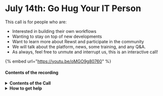 # July 14th: Go Hug Your IT Person

This call is for people who are:

* Interested in building their own workflows
* Wanting to stay on top of new developments
* Want to learn more about Rewst and participate in the community
* We will talk about the platform, news, some training, and any Q\&A.
* As always, feel free to unmute and interrupt us, this is an interactive call!

{% embed url="https://youtu.be/oMGO9g80760" %}

#### Contents of the recording

<details>

<summary><strong>Contents of the Call</strong></summary>

In this call, we cover the following:

* 🐔 Aharon kicks off the Open Mic and officially establish time savings as part of the default intro
* 🚀 Nick Provides Dev Updates
* 🏫 Brandon provides Cluck-U Updates
* 🔒 Kelvin shows a workflow that implements Local Administrator Password Solution (LAPS) across tenants
* 👥 Brandon from eTop shows implementing Organization Variables to authorize users to onboard/offboard other users.
* 📊 Jared shows a dashboard that displays the business metrics that Rewst impacts in his organization
* ⛩️ Tim shows a new Rewst Jinja filter
* 📢 Encore with extra questions at the end

</details>

<details>

<summary><strong>How to get help</strong></summary>

Resources:

* Getting Started: [https://docs.rewst.help/cluck-university/getting-started](https://docs.rewst.help/cluck-university/getting-started)
* Rewst Foundations Training: [https://docs.rewst.help/cluck-university/rewst-foundations-10x](https://docs.rewst.help/cluck-university/rewst-foundations-10x)
* Chat (Discord): [https://discord.gg/rewst](https://discord.gg/rewst)
  * Private #\{{ msp \}} channel
  * \#the-kewp
* Email to create Tickets: [the\_roc@rewst.io](mailto:the\_roc@rewst.io)

Cluck U Sign-ups:

* All 100 Series Courses are now available: [https://calendly.com/cluck-u/](https://calendly.com/cluck-u/)
* ROC AMA Calls: [https://calendly.com/cluck-u/roc-ama](https://calendly.com/cluck-u/roc-ama)

Feature + Integration Requests: [https://rewst.canny.io](https://rewst.canny.io)

</details>

